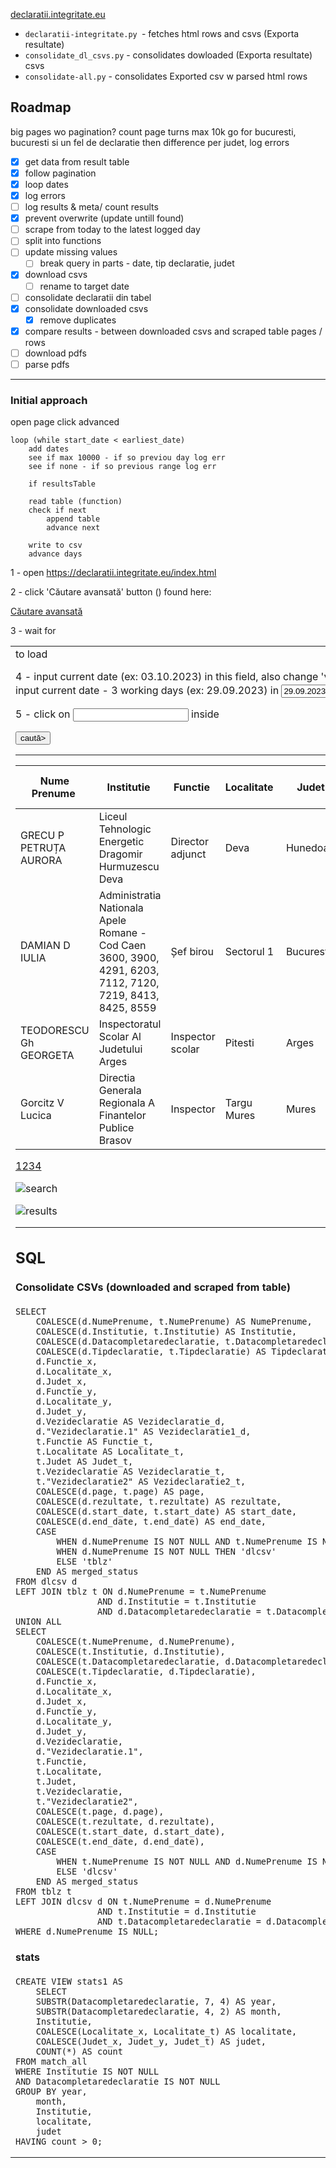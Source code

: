[declaratii.integritate.eu](https://declaratii.integritate.eu/) 

- `declaratii-integritate.py `- fetches html rows and csvs (Exporta resultate)
- `consolidate_dl_csvs.py` - consolidates dowloaded (Exporta resultate) csvs
- `consolidate-all.py` - consolidates Exported csv w parsed html rows

## Roadmap

big pages wo pagination?
count page turns
max 10k
go for bucuresti, bucuresti si un fel de declaratie
then difference per judet, log errors

- [x] get data from result table
- [x] follow pagination
- [x] loop dates
- [x] log errors
- [ ] log results & meta/ count results
- [x] prevent overwrite (update untill found)
- [ ] scrape from today to the latest logged day
- [ ] split into functions
- [ ] update missing values
    - [ ] break query in parts - date, tip declaratie, judet
- [x] download csvs
  - [ ] rename to target date

- [ ] consolidate declaratii din tabel
- [x] consolidate downloaded csvs
    - [x] remove duplicates
- [x] compare results - between downloaded csvs and scraped table pages / rows 
- [ ] download pdfs
- [ ] parse pdfs

----

### Initial approach

open page
click advanced

    loop (while start_date < earliest_date)
        add dates 
        see if max 10000 - if so previou day log err
        see if none - if so previous range log err

        if resultsTable

        read table (function)
        check if next
            append table
            advance next

        write to csv
        advance days


1 - open https://declaratii.integritate.eu/index.html

2 - click 'Căutare avansată' button (<a id="form:showAdvancedSearch">) found here: <div class="srch_switch"><a href="#" id="form:showAdvancedSearch">Căutare avansată</a><span></span></div>

3 - wait for <div id="form:advanced-search-panel"><table><tbody><tr><td><div id="form:advanced-search-panel_content"> to load

4 - input current date (ex: 03.10.2023) in this field, also change 'value' parameter accordingly  <input id="form:endDate_input" name="form:endDate_input" role="textbox" type="text" value="03.10.2023">
    input current date - 3 working days (ex: 29.09.2023) in  <input id="form:startDate_input" name="form:startDate_input" role="textbox" size="10" type="text" value="29.09.2023"> - also change 'value' attribute inside tag

5 - click on <input id="form:submitButtonAS"> inside <div class="advanced_srch_subm_right"><input class="button" id="form:submitButtonAS" name="form:submitButtonAS" type="submit" value="caută>"><span></span></div>

----

<div class="ui-datatable ui-widget" data-elementupdate="form:resultsTable" data-lastreordering="0" id="form:resultsTable" tabindex="0"><div><table><thead id="form:resultsTable_header"><tr><th class="ui-widget-header ui-col-0"><div class="ui-header-column ui-sortable-column clickable" id="form:resultsTable:nume"><span><span class="ui-header-text" id="form:resultsTable:nume_text">Nume Prenume</span></span>&nbsp;<span class="ui-header-right"><span class="ui-sortable-control" id="form:resultsTable:nume_sortControl"><span class="ui-sortable-column-icon"><a class="ui-icon ui-icon-triangle-1-n" id="form:resultsTable:nume_sortControl_up" onclick="ice.setFocus('form:resultsTable:nume_sortControl_up');" tabindex="0" style="opacity: 0.33;"></a><a class="ui-icon ui-icon-triangle-1-s" id="form:resultsTable:nume_sortControl_down" onclick="ice.setFocus('form:resultsTable:nume_sortControl_down');" tabindex="0" style="opacity: 0.33;"></a></span><span class="ui-sortable-column-order"></span></span></span></div></th><th class="ui-widget-header ui-col-1"><div class="ui-header-column ui-sortable-column clickable" id="form:resultsTable:institutie"><span><span class="ui-header-text" id="form:resultsTable:institutie_text">Institutie</span></span>&nbsp;<span class="ui-header-right"><span class="ui-sortable-control" id="form:resultsTable:institutie_sortControl"><span class="ui-sortable-column-icon"><a class="ui-icon ui-icon-triangle-1-n" id="form:resultsTable:institutie_sortControl_up" onclick="ice.setFocus('form:resultsTable:institutie_sortControl_up');" tabindex="0" style="opacity: 0.33;"></a><a class="ui-icon ui-icon-triangle-1-s" id="form:resultsTable:institutie_sortControl_down" onclick="ice.setFocus('form:resultsTable:institutie_sortControl_down');" tabindex="0" style="opacity: 0.33;"></a></span><span class="ui-sortable-column-order"></span></span></span></div></th><th class="ui-widget-header ui-col-2"><div class="ui-header-column ui-sortable-column clickable" id="form:resultsTable:functie"><span><span class="ui-header-text" id="form:resultsTable:functie_text">Functie</span></span>&nbsp;<span class="ui-header-right"><span class="ui-sortable-control" id="form:resultsTable:functie_sortControl"><span class="ui-sortable-column-icon"><a class="ui-icon ui-icon-triangle-1-n" id="form:resultsTable:functie_sortControl_up" onclick="ice.setFocus('form:resultsTable:functie_sortControl_up');" tabindex="0" style="opacity: 0.33;"></a><a class="ui-icon ui-icon-triangle-1-s" id="form:resultsTable:functie_sortControl_down" onclick="ice.setFocus('form:resultsTable:functie_sortControl_down');" tabindex="0" style="opacity: 0.33;"></a></span><span class="ui-sortable-column-order"></span></span></span></div></th><th class="ui-widget-header ui-col-3"><div class="ui-header-column ui-sortable-column clickable" id="form:resultsTable:localitate"><span><span class="ui-header-text" id="form:resultsTable:localitate_text">Localitate</span></span>&nbsp;<span class="ui-header-right"><span class="ui-sortable-control" id="form:resultsTable:localitate_sortControl"><span class="ui-sortable-column-icon"><a class="ui-icon ui-icon-triangle-1-n" id="form:resultsTable:localitate_sortControl_up" onclick="ice.setFocus('form:resultsTable:localitate_sortControl_up');" tabindex="0" style="opacity: 0.33;"></a><a class="ui-icon ui-icon-triangle-1-s" id="form:resultsTable:localitate_sortControl_down" onclick="ice.setFocus('form:resultsTable:localitate_sortControl_down');" tabindex="0" style="opacity: 0.33;"></a></span><span class="ui-sortable-column-order"></span></span></span></div></th><th class="ui-widget-header ui-col-4"><div class="ui-header-column ui-sortable-column clickable" id="form:resultsTable:judet"><span><span class="ui-header-text" id="form:resultsTable:judet_text">Judet</span></span>&nbsp;<span class="ui-header-right"><span class="ui-sortable-control" id="form:resultsTable:judet_sortControl"><span class="ui-sortable-column-icon"><a class="ui-icon ui-icon-triangle-1-n" id="form:resultsTable:judet_sortControl_up" onclick="ice.setFocus('form:resultsTable:judet_sortControl_up');" tabindex="0" style="opacity: 0.33;"></a><a class="ui-icon ui-icon-triangle-1-s" id="form:resultsTable:judet_sortControl_down" onclick="ice.setFocus('form:resultsTable:judet_sortControl_down');" tabindex="0" style="opacity: 0.33;"></a></span><span class="ui-sortable-column-order"></span></span></span></div></th><th class="ui-widget-header ui-col-5"><div class="ui-header-column ui-sortable-column clickable" id="form:resultsTable:dataCompletare"><span><span class="ui-header-text" id="form:resultsTable:dataCompletare_text">Data completare declaratie</span></span>&nbsp;<span class="ui-header-right"><span class="ui-sortable-control" id="form:resultsTable:dataCompletare_sortControl"><span class="ui-sortable-column-icon"><a class="ui-icon ui-icon-triangle-1-n" id="form:resultsTable:dataCompletare_sortControl_up" onclick="ice.setFocus('form:resultsTable:dataCompletare_sortControl_up');" tabindex="0" style="opacity: 0.33;"></a><a class="ui-icon ui-icon-triangle-1-s" id="form:resultsTable:dataCompletare_sortControl_down" onclick="ice.setFocus('form:resultsTable:dataCompletare_sortControl_down');" tabindex="0" style="opacity: 0.33;"></a></span><span class="ui-sortable-column-order"></span></span></span></div></th><th class="ui-widget-header ui-col-6"><div class="ui-header-column ui-sortable-column clickable" id="form:resultsTable:tipDeclaratie"><span><span class="ui-header-text" id="form:resultsTable:tipDeclaratie_text">Tip declaratie</span></span>&nbsp;<span class="ui-header-right"><span class="ui-sortable-control" id="form:resultsTable:tipDeclaratie_sortControl"><span class="ui-sortable-column-icon"><a class="ui-icon ui-icon-triangle-1-n" id="form:resultsTable:tipDeclaratie_sortControl_up" onclick="ice.setFocus('form:resultsTable:tipDeclaratie_sortControl_up');" tabindex="0" style="opacity: 0.33;"></a><a class="ui-icon ui-icon-triangle-1-s" id="form:resultsTable:tipDeclaratie_sortControl_down" onclick="ice.setFocus('form:resultsTable:tipDeclaratie_sortControl_down');" tabindex="0" style="opacity: 0.33;"></a></span><span class="ui-sortable-column-order"></span></span></span></div></th><th class="ui-widget-header ui-col-7"><div class="ui-header-column clickable" id="form:resultsTable:veziDeclaratie"><span><span class="ui-header-text" id="form:resultsTable:veziDeclaratie_text">Vezi declaratie</span></span></div></th><th class="ui-widget-header ui-col-8"><div class="ui-header-column clickable" id="form:resultsTable:shareDeclaratie"><span><span class="ui-header-text" id="form:resultsTable:shareDeclaratie_text">Distribuie</span></span></div></th></tr></thead><tbody class="ui-datatable-data ui-widget-content" id="form:resultsTable_body"><tr class=" ui-datatable-odd  " id="form:resultsTable_row_25" tabindex="0"><td class="null ui-col-0"><span id="form:resultsTable:25:numeCell">GRECU P PETRUȚA AURORA</span></td><td class="null ui-col-1"><span id="form:resultsTable:25:institutieCell">Liceul Tehnologic Energetic Dragomir Hurmuzescu Deva</span></td><td class="null ui-col-2"><span id="form:resultsTable:25:functieCell">Director adjunct</span></td><td class="null ui-col-3"><span id="form:resultsTable:25:localitateCell">Deva</span></td><td class="null ui-col-4"><span id="form:resultsTable:25:judetCell">Hunedoara</span></td><td class="null ui-col-5"><span id="form:resultsTable:25:dataCompletareCell">30.09.2023</span></td><td class="null ui-col-6"><span id="form:resultsTable:25:tipDeclaratieCell">Declaraţie de avere</span></td><td class="null ui-col-7">
<a href="/DownloadServlet?fileName=15080778_2787787_a.pdf&amp;uniqueIdentifier=NTNTARTLNE_15080778" target="_self">Vezi document</a></td><td class="null ui-col-8"><input alt="Distribuie" class="shareButton" id="form:resultsTable:25:shareBtn" name="form:resultsTable:25:shareBtn" onclick="ice.ace.ab({'source':'form:resultsTable:25:shareBtn','execute':'form:resultsTable:25:shareBtn','render':'shareDialog','event':'action'});;return false" type="submit" value="" data-hasqtip="form:resultsTable:25:_t154"><span id="form:resultsTable:25:_t154"></span></td></tr><tr class=" ui-datatable-even  " id="form:resultsTable_row_26" tabindex="0"><td class="null ui-col-0"><span id="form:resultsTable:26:numeCell">DAMIAN D IULIA</span></td><td class="null ui-col-1"><span id="form:resultsTable:26:institutieCell">Administratia Nationala Apele Romane - Cod Caen 3600, 3900, 4291, 6203, 7112, 7120, 7219, 8413, 8425, 8559</span></td><td class="null ui-col-2"><span id="form:resultsTable:26:functieCell">Șef birou</span></td><td class="null ui-col-3"><span id="form:resultsTable:26:localitateCell">Sectorul 1</span></td><td class="null ui-col-4"><span id="form:resultsTable:26:judetCell">Bucuresti</span></td><td class="null ui-col-5"><span id="form:resultsTable:26:dataCompletareCell">02.10.2023</span></td><td class="null ui-col-6"><span id="form:resultsTable:26:tipDeclaratieCell">Declaraţie de avere</span></td><td class="null ui-col-7">
<a href="/DownloadServlet?fileName=15070872_2787968_a.pdf&amp;uniqueIdentifier=NTNTARTLNE_15070872" target="_self">Vezi document</a></td><td class="null ui-col-8"><input alt="Distribuie" class="shareButton" id="form:resultsTable:26:shareBtn" name="form:resultsTable:26:shareBtn" onclick="ice.ace.ab({'source':'form:resultsTable:26:shareBtn','execute':'form:resultsTable:26:shareBtn','render':'shareDialog','event':'action'});;return false" type="submit" value="" data-hasqtip="form:resultsTable:26:_t154"><span id="form:resultsTable:26:_t154"></span></td></tr><tr class=" ui-datatable-even  " id="form:resultsTable_row_48" tabindex="0"><td class="null ui-col-0"><span id="form:resultsTable:48:numeCell">TEODORESCU Gh GEORGETA</span></td><td class="null ui-col-1"><span id="form:resultsTable:48:institutieCell">Inspectoratul Scolar Al Judetului Arges</span></td><td class="null ui-col-2"><span id="form:resultsTable:48:functieCell">Inspector scolar</span></td><td class="null ui-col-3"><span id="form:resultsTable:48:localitateCell">Pitesti</span></td><td class="null ui-col-4"><span id="form:resultsTable:48:judetCell">Arges</span></td><td class="null ui-col-5"><span id="form:resultsTable:48:dataCompletareCell">30.09.2023</span></td><td class="null ui-col-6"><span id="form:resultsTable:48:tipDeclaratieCell">Declaraţie de interese</span></td><td class="null ui-col-7">
<a href="/DownloadServlet?fileName=15080747_2787683_a.pdf&amp;uniqueIdentifier=NTNTARTLNE_15080747" target="_self">Vezi document</a></td><td class="null ui-col-8"><input alt="Distribuie" class="shareButton" id="form:resultsTable:48:shareBtn" name="form:resultsTable:48:shareBtn" onclick="ice.ace.ab({'source':'form:resultsTable:48:shareBtn','execute':'form:resultsTable:48:shareBtn','render':'shareDialog','event':'action'});;return false" type="submit" value="" data-hasqtip="form:resultsTable:48:_t154"><span id="form:resultsTable:48:_t154"></span></td></tr><tr class=" ui-datatable-odd  " id="form:resultsTable_row_49" tabindex="0"><td class="null ui-col-0"><span id="form:resultsTable:49:numeCell">Gorcitz V Lucica</span></td><td class="null ui-col-1"><span id="form:resultsTable:49:institutieCell">Directia Generala Regionala A Finantelor Publice Brasov</span></td><td class="null ui-col-2"><span id="form:resultsTable:49:functieCell">Inspector</span></td><td class="null ui-col-3"><span id="form:resultsTable:49:localitateCell">Targu Mures</span></td><td class="null ui-col-4"><span id="form:resultsTable:49:judetCell">Mures</span></td><td class="null ui-col-5"><span id="form:resultsTable:49:dataCompletareCell">02.10.2023</span></td><td class="null ui-col-6"><span id="form:resultsTable:49:tipDeclaratieCell">Declaraţie de avere</span></td><td class="null ui-col-7">
<a href="/DownloadServlet?fileName=15080746_2787919_a.pdf&amp;uniqueIdentifier=NTNTARTLNE_15080746" target="_self">Vezi document</a></td><td class="null ui-col-8"><input alt="Distribuie" class="shareButton" id="form:resultsTable:49:shareBtn" name="form:resultsTable:49:shareBtn" onclick="ice.ace.ab({'source':'form:resultsTable:49:shareBtn','execute':'form:resultsTable:49:shareBtn','render':'shareDialog','event':'action'});;return false" type="submit" value="" data-hasqtip="form:resultsTable:49:_t154"><span id="form:resultsTable:49:_t154"></span></td></tr></tbody></table></div><div class="ui-paginator ui-paginator-bottom ui-widget-header" id="form:resultsTable_paginatorbottom" style="width: 869px;"><span><a href="#" id="form:resultsTable_paginatorbottom_firstPageLink" class="ui-paginator-first ui-state-default ui-corner-all" onclick="ice.setFocus('form:resultsTable_paginatorbottom_firstPageLink');" onkeydown="var e = event || window.event; if (e.keyCode == 32 || e.keyCode == 13) { this.click();return false; }" tabindex="0" title="First" aria-label="First" style="vertical-align:middle;"><span class="ui-icon ui-icon-seek-first"></span></a> <a href="#" id="form:resultsTable_paginatorbottom_previousPageLink" class="ui-paginator-previous ui-state-default ui-corner-all" onclick="ice.setFocus('form:resultsTable_paginatorbottom_previousPageLink');" onkeydown="var e = event || window.event; if (e.keyCode == 32 || e.keyCode == 13) { this.click();return false; }" tabindex="0" title="Prev" aria-label="Prev" style="vertical-align:middle;"><span class="ui-icon ui-icon-triangle-1-w"></span></a> <span class="ui-paginator-pages"><a href="#" class="ui-paginator-page ui-state-default ui-corner-all" onclick="ice.setFocus('form:resultsTable_paginatorbottom_current_page');" onkeydown="var e = event || window.event; if (e.keyCode == 32 || e.keyCode == 13) { this.click();return false; }" tabindex="0">1</a><a href="#" onclick="this.focus();" class="ui-paginator-page ui-state-default ui-corner-all ui-paginator-current-page ui-state-active" style="cursor: default;" id="form:resultsTable_paginatorbottom_current_page" onkeydown="var e = event || window.event; if (e.keyCode == 32 || e.keyCode == 13) { this.click();return false; }" tabindex="0">2</a><a href="#" class="ui-paginator-page ui-state-default ui-corner-all" onclick="ice.setFocus('form:resultsTable_paginatorbottom_current_page');" onkeydown="var e = event || window.event; if (e.keyCode == 32 || e.keyCode == 13) { this.click();return false; }" tabindex="0">3</a><a href="#" class="ui-paginator-page ui-state-default ui-corner-all" onclick="ice.setFocus('form:resultsTable_paginatorbottom_current_page');" onkeydown="var e = event || window.event; if (e.keyCode == 32 || e.keyCode == 13) { this.click();return false; }" tabindex="0">4</a></span> <a href="#" id="form:resultsTable_paginatorbottom_nextPageLink" class="ui-paginator-next ui-state-default ui-corner-all" onclick="ice.setFocus('form:resultsTable_paginatorbottom_nextPageLink');" onkeydown="var e = event || window.event; if (e.keyCode == 32 || e.keyCode == 13) { this.click();return false; }" tabindex="0" title="Next" aria-label="Next" style="vertical-align:middle;"><span class="ui-icon ui-icon-triangle-1-e"></span></a> <a href="#" id="form:resultsTable_paginatorbottom_lastPageLink" class="ui-paginator-last ui-state-default ui-corner-all" onclick="ice.setFocus('form:resultsTable_paginatorbottom_lastPageLink');" onkeydown="var e = event || window.event; if (e.keyCode == 32 || e.keyCode == 13) { this.click();return false; }" tabindex="0" title="Last" aria-label="Last" style="vertical-align:middle;"><span class="ui-icon ui-icon-seek-end"></span></a></span></div><span id="form:resultsTable_setup"></span><span style="display:none;">false null [0, 1, 2, 3, 4, 5, 6, 7, 8]</span></div>

![search](docs/screenshots/ani-search.png)

![results](docs/screenshots/ani-results.png)


-----

## SQL

#### Consolidate CSVs (downloaded and scraped from table)

    SELECT
        COALESCE(d.NumePrenume, t.NumePrenume) AS NumePrenume,
        COALESCE(d.Institutie, t.Institutie) AS Institutie,
        COALESCE(d.Datacompletaredeclaratie, t.Datacompletaredeclaratie) AS Datacompletaredeclaratie,
        COALESCE(d.Tipdeclaratie, t.Tipdeclaratie) AS Tipdeclaratie,
        d.Functie_x,
        d.Localitate_x,
        d.Judet_x,
        d.Functie_y,
        d.Localitate_y,
        d.Judet_y,
        d.Vezideclaratie AS Vezideclaratie_d,
        d."Vezideclaratie.1" AS Vezideclaratie1_d,
        t.Functie AS Functie_t,
        t.Localitate AS Localitate_t,
        t.Judet AS Judet_t,
        t.Vezideclaratie AS Vezideclaratie_t,
        t."Vezideclaratie2" AS Vezideclaratie2_t,
        COALESCE(d.page, t.page) AS page,
        COALESCE(d.rezultate, t.rezultate) AS rezultate,
        COALESCE(d.start_date, t.start_date) AS start_date,
        COALESCE(d.end_date, t.end_date) AS end_date,
        CASE 
            WHEN d.NumePrenume IS NOT NULL AND t.NumePrenume IS NOT NULL THEN 'both'
            WHEN d.NumePrenume IS NOT NULL THEN 'dlcsv'
            ELSE 'tblz'
        END AS merged_status
    FROM dlcsv d
    LEFT JOIN tblz t ON d.NumePrenume = t.NumePrenume
                    AND d.Institutie = t.Institutie
                    AND d.Datacompletaredeclaratie = t.Datacompletaredeclaratie
    UNION ALL
    SELECT
        COALESCE(t.NumePrenume, d.NumePrenume),
        COALESCE(t.Institutie, d.Institutie),
        COALESCE(t.Datacompletaredeclaratie, d.Datacompletaredeclaratie),
        COALESCE(t.Tipdeclaratie, d.Tipdeclaratie),
        d.Functie_x,
        d.Localitate_x,
        d.Judet_x,
        d.Functie_y,
        d.Localitate_y,
        d.Judet_y,
        d.Vezideclaratie,
        d."Vezideclaratie.1",
        t.Functie,
        t.Localitate,
        t.Judet,
        t.Vezideclaratie,
        t."Vezideclaratie2",
        COALESCE(t.page, d.page),
        COALESCE(t.rezultate, d.rezultate),
        COALESCE(t.start_date, d.start_date),
        COALESCE(t.end_date, d.end_date),
        CASE 
            WHEN t.NumePrenume IS NOT NULL AND d.NumePrenume IS NULL THEN 'tblz'
            ELSE 'dlcsv'
        END AS merged_status
    FROM tblz t
    LEFT JOIN dlcsv d ON t.NumePrenume = d.NumePrenume
                    AND t.Institutie = d.Institutie
                    AND t.Datacompletaredeclaratie = d.Datacompletaredeclaratie
    WHERE d.NumePrenume IS NULL;

#### stats

    CREATE VIEW stats1 AS
        SELECT 
        SUBSTR(Datacompletaredeclaratie, 7, 4) AS year,
        SUBSTR(Datacompletaredeclaratie, 4, 2) AS month,
        Institutie,
        COALESCE(Localitate_x, Localitate_t) AS localitate,
        COALESCE(Judet_x, Judet_y, Judet_t) AS judet,
        COUNT(*) AS count
    FROM match_all
    WHERE Institutie IS NOT NULL
    AND Datacompletaredeclaratie IS NOT NULL
    GROUP BY year,
        month,
        Institutie,
        localitate,
        judet
    HAVING count > 0;